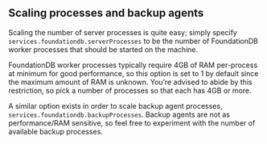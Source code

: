 ## Scaling processes and backup agents

Scaling the number of server processes is quite easy; simply specify `services.foundationdb.serverProcesses` to be the number of FoundationDB worker processes that should be started on the machine.

FoundationDB worker processes typically require 4GB of RAM per-process at minimum for good performance, so this option is set to 1 by default since the maximum amount of RAM is unknown. You’re advised to abide by this restriction, so pick a number of processes so that each has 4GB or more.

A similar option exists in order to scale backup agent processes, `services.foundationdb.backupProcesses`. Backup agents are not as performance/RAM sensitive, so feel free to experiment with the number of available backup processes.
